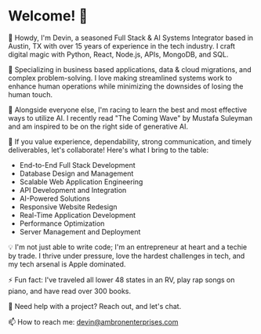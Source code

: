 # Welcome! 🚀

👋 Howdy, I'm Devin, a seasoned Full Stack & AI Systems Integrator based in Austin, TX with over 15 years of experience in the tech industry. I craft digital magic with Python, React, Node.js, APIs, MongoDB, and SQL. 

👀 Specializing in business based applications, data & cloud migrations, and complex problem-solving. I love making streamlined systems work to enhance human operations while minimizing the downsides of losing the human touch.

🌱 Alongside everyone else, I'm racing to learn the best and most effective ways to utilize AI. I recently read "The Coming Wave" by Mustafa Suleyman and am inspired to be on the right side of generative AI.

💼 If you value experience, dependability, strong communication, and timely deliverables, let's collaborate! Here's what I bring to the table:
- End-to-End Full Stack Development
- Database Design and Management
- Scalable Web Application Engineering
- API Development and Integration
- AI-Powered Solutions
- Responsive Website Redesign
- Real-Time Application Development
- Performance Optimization
- Server Management and Deployment

💡 I'm not just able to write code; I'm an entrepreneur at heart and a techie by trade. I thrive under pressure, love the hardest challenges in tech, and my tech arsenal is Apple dominated.

⚡ Fun fact: I've traveled all lower 48 states in an RV, play rap songs on piano, and have read over 300 books.

💬 Need help with a project? Reach out, and let's chat.

📫 How to reach me: devin@ambronenterprises.com
